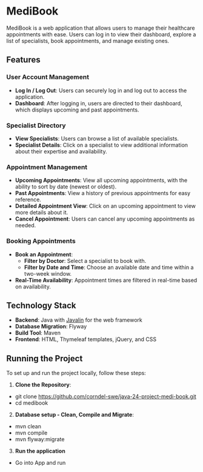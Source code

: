 # MediBook

MediBook is a web application that allows users to manage their healthcare appointments with ease. Users can log in to view their dashboard, explore a list of specialists, book appointments, and manage existing ones.

## Features

### User Account Management
- **Log In / Log Out**: Users can securely log in and log out to access the application.
- **Dashboard**: After logging in, users are directed to their dashboard, which displays upcoming and past appointments.

### Specialist Directory
- **View Specialists**: Users can browse a list of available specialists.
- **Specialist Details**: Click on a specialist to view additional information about their expertise and availability.

### Appointment Management
- **Upcoming Appointments**: View all upcoming appointments, with the ability to sort by date (newest or oldest).
- **Past Appointments**: View a history of previous appointments for easy reference.
- **Detailed Appointment View**: Click on an upcoming appointment to view more details about it.
- **Cancel Appointment**: Users can cancel any upcoming appointments as needed.

### Booking Appointments
- **Book an Appointment**: 
  - **Filter by Doctor**: Select a specialist to book with.
  - **Filter by Date and Time**: Choose an available date and time within a two-week window.
- **Real-Time Availability**: Appointment times are filtered in real-time based on availability.

## Technology Stack

- **Backend**: Java with [Javalin](https://javalin.io/) for the web framework
- **Database Migration**: Flyway
- **Build Tool**: Maven
- **Frontend**: HTML, Thymeleaf templates, jQuery, and CSS

## Running the Project

To set up and run the project locally, follow these steps:

1. **Clone the Repository**:
- git clone https://github.com/corndel-swe/java-24-project-medi-book.git
- cd medibook
   
2. **Database setup - Clean, Compile and Migrate**:
- mvn clean
- mvn compile
- mvn flyway:migrate

3. **Run the application**
- Go into App and run
